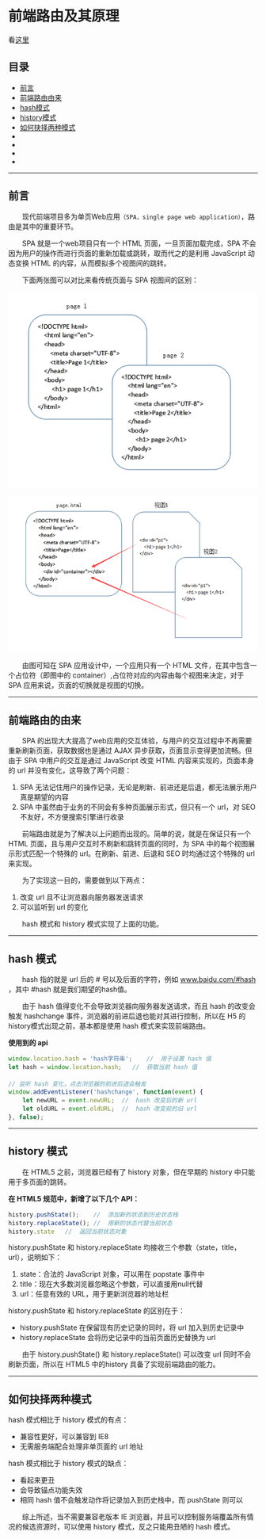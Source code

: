 # 前端路由及其原理

看[这里](https://juejin.cn/post/6844903890278694919)

## 目录
- [前言](#former)
- [前端路由由来](#why)
- [hash模式](#hash)
- [history模式](#history)
- [如何抉择两种模式](#choose)
- [](#)
- [](#)
- [](#)
- [](#)
---
## <span id='former'>**前言**</span>

&emsp;&emsp;现代前端项目多为单页Web应用`（SPA，single page web application）`，路由是其中的重要环节。

&emsp;&emsp;SPA 就是一个web项目只有一个 HTML 页面，一旦页面加载完成，SPA 不会因为用户的操作而进行页面的重新加载或跳转，取而代之的是利用 JavaScript 动态变换 HTML 的内容，从而模拟多个视图间的跳转。

&emsp;&emsp;下面两张图可以对比来看传统页面与 SPA 视图间的区别：

![传统](./路由/传统应用.png)

![SPA](./路由/SPA应用.png)

&emsp;&emsp;由图可知在 SPA 应用设计中，一个应用只有一个 HTML 文件，在其中包含一个占位符（即图中的 container）,占位符对应的内容由每个视图来决定，对于 SPA 应用来说，页面的切换就是视图的切换。

---
## <span id="why">**前端路由的由来**</span>

&emsp;&emsp;SPA 的出现大大提高了web应用的交互体验，与用户的交互过程中不再需要重新刷新页面，获取数据也是通过 AJAX 异步获取，页面显示变得更加流畅。但由于 SPA 中用户的交互是通过 JavaScript 改变 HTML 内容来实现的，页面本身的 url 并没有变化，这导致了两个问题：
1. SPA 无法记住用户的操作记录，无论是刷新、前进还是后退，都无法展示用户真是期望的内容
2. SPA 中虽然由于业务的不同会有多种页面展示形式，但只有一个 url，对 SEO 不友好，不方便搜索引擎进行收录

&emsp;&emsp;前端路由就是为了解决以上问题而出现的。简单的说，就是在保证只有一个 HTML 页面，且与用户交互时不刷新和跳转页面的同时，为 SPA 中的每个视图展示形式匹配一个特殊的 url。在刷新、前进、后退和 SEO 时均通过这个特殊的 url 来实现。

&emsp;&emsp;为了实现这一目的，需要做到以下两点：
1. 改变 url 且不让浏览器向服务器发送请求
2. 可以监听到 url 的变化

&emsp;&emsp;hash 模式和 history 模式实现了上面的功能。

---
## <span id="hash">**hash 模式**</span>

&emsp;&emsp;hash 指的就是 url 后的 # 号以及后面的字符，例如 www.baidu.com/#hash ，其中 #hash 就是我们期望的hash值。

&emsp;&emsp;由于 hash 值得变化不会导致浏览器向服务器发送请求，而且 hash 的改变会触发 hashchange 事件，浏览器的前进后退也能对其进行控制，所以在 H5 的history模式出现之前，基本都是使用 hash 模式来实现前端路由。

**使用到的 api**
```js
window.location.hash = 'hash字符串';    //  用于设置 hash 值
let hash = window.location.hash;   //  获取当前 hash 值

// 监听 hash 变化，点击浏览器的前进后退会触发
window.addEventListener('hashchange', function(event) {
    let newURL = event.newURL;  //  hash 改变后的新 url
    let oldURL = event.oldURL;  //  hash 改变前的旧 url
}, false);
```




---
## <span id="history">**history 模式**</span>

&emsp;&emsp;在 HTML5 之前，浏览器已经有了 history 对象，但在早期的 history 中只能用于多页面的跳转。

**在 HTML5 规范中，新增了以下几个 API：**
```js
history.pushState();    //  添加新的状态到历史状态栈
history.replaceState(); //  用新的状态代替当前状态
history.state   //  返回当前状态对象
```
history.pushState 和 history.replaceState 均接收三个参数（state，title，url），说明如下：
1. state：合法的 JavaScript 对象，可以用在 popstate 事件中
2. title：现在大多数浏览器忽略这个参数，可以直接用null代替
3. url：任意有效的 URL，用于更新浏览器的地址栏

history.pushState 和 history.replaceState 的区别在于：
- history.pushState 在保留现有历史记录的同时，将 url 加入到历史记录中
- history.replaceState 会将历史记录中的当前页面历史替换为 url

&emsp;&emsp;由于 history.pushState() 和 history.replaceState() 可以改变 url 同时不会刷新页面，所以在 HTML5 中的history 具备了实现前端路由的能力。


---
## <span id="choose">**如何抉择两种模式**</span>

hash 模式相比于 history 模式的有点：
- 兼容性更好，可以兼容到 IE8
- 无需服务端配合处理非单页面的 url 地址

hash 模式相比于 history 模式的缺点：
- 看起来更丑
- 会导致锚点功能失效
- 相同 hash 值不会触发动作将记录加入到历史栈中，而 pushState 则可以

&emsp;&emsp;综上所述，当不需要兼容老版本 IE 浏览器，并且可以控制服务端覆盖所有情况的候选资源时，可以使用 history 模式，反之只能用丑陋的 hash 模式。
